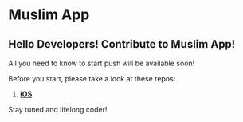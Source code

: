 # Muslim App

## Hello Developers! Contribute to Muslim App!

All you need to know to start push will be available soon!

Before you start, please take a look at these repos:
 1. [**iOS**](https://github.com/ma-pp/ma2018_ios)
 
Stay tuned and lifelong coder!
